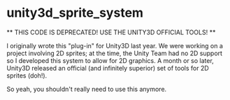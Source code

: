 unity3d_sprite_system
=====================

** THIS CODE IS DEPRECATED! USE THE UNITY3D OFFICIAL TOOLS! **

I originally wrote this "plug-in" for Unity3D last year. We were working on a project involving 2D sprites; at the time, the Unity Team had no 2D support so I developed this system to allow for 2D graphics. A month or so later, Unity3D released an official (and infinitely superior) set of tools for 2D sprites (doh!).

So yeah, you shouldn't really need to use this anymore.
